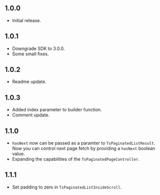 ## 1.0.0
- Initial release.

## 1.0.1
- Downgrade SDK to 3.0.0.
- Some small fixes.

## 1.0.2
- Readme update.

## 1.0.3
- Added index parameter to builder function.
- Comment update.

## 1.1.0
- `hasNext` now can be passed as a paramter to `TsPaginatedListResult`. Now you can control next page fetch by providing
a `hasNext` boolean value.
- Expanding the capabilities of the `TsPaginatedPageController`.

## 1.1.1
- Set padding to zero in `TsPaginatedListInsideScroll`.
